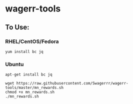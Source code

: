 # wagerr-tools

## To Use: ##

### RHEL/CentOS/Fedora ###
```
yum install bc jq
```
### Ubuntu ###
```
apt-get install bc jq
```

```
wget https://raw.githubusercontent.com/Swagerrr/wagerr-tools/master/mn_rewards.sh
chmod +x mn_rewards.sh
./mn_rewards.sh
```
